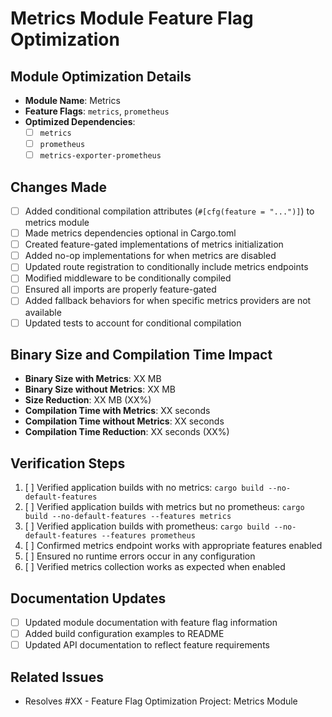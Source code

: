 # Metrics Module Feature Flag Optimization

## Module Optimization Details
- **Module Name**: Metrics
- **Feature Flags**: `metrics`, `prometheus`
- **Optimized Dependencies**: 
  - [ ] `metrics`
  - [ ] `prometheus`
  - [ ] `metrics-exporter-prometheus`

## Changes Made
- [ ] Added conditional compilation attributes (`#[cfg(feature = "...")]`) to metrics module
- [ ] Made metrics dependencies optional in Cargo.toml
- [ ] Created feature-gated implementations of metrics initialization
- [ ] Added no-op implementations for when metrics are disabled
- [ ] Updated route registration to conditionally include metrics endpoints
- [ ] Modified middleware to be conditionally compiled
- [ ] Ensured all imports are properly feature-gated
- [ ] Added fallback behaviors for when specific metrics providers are not available
- [ ] Updated tests to account for conditional compilation

## Binary Size and Compilation Time Impact
- **Binary Size with Metrics**: XX MB
- **Binary Size without Metrics**: XX MB
- **Size Reduction**: XX MB (XX%)
- **Compilation Time with Metrics**: XX seconds
- **Compilation Time without Metrics**: XX seconds
- **Compilation Time Reduction**: XX seconds (XX%)

## Verification Steps
1. [ ] Verified application builds with no metrics: `cargo build --no-default-features`
2. [ ] Verified application builds with metrics but no prometheus: `cargo build --no-default-features --features metrics`
3. [ ] Verified application builds with prometheus: `cargo build --no-default-features --features prometheus`
4. [ ] Confirmed metrics endpoint works with appropriate features enabled
5. [ ] Ensured no runtime errors occur in any configuration
6. [ ] Verified metrics collection works as expected when enabled

## Documentation Updates
- [ ] Updated module documentation with feature flag information
- [ ] Added build configuration examples to README
- [ ] Updated API documentation to reflect feature requirements

## Related Issues
- Resolves #XX - Feature Flag Optimization Project: Metrics Module 